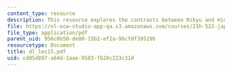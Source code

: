 ```yaml
---
content_type: resource
description: This resource explores the contrasts between Rikyu and Hideyoshi.
file: https://ol-ocw-studio-app-qa.s3.amazonaws.com/courses/21h-522-japan-in-the-age-of-the-samurai-history-and-film-fall-2006/cd05d897a64d1aae9583f628c223c31d_dl_lec15.pdf
file_type: application/pdf
parent_uid: 956c0b50-de80-15b2-ef2a-96cfdf39519b
resourcetype: Document
title: dl_lec15.pdf
uid: cd05d897-a64d-1aae-9583-f628c223c31d
---
```

